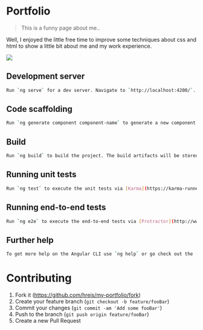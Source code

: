 # Portfolio 

> This is a funny page about me..

Well, I enjoyed the little free time to improve some techniques about css and html to show a little bit about me and my work experience.

![](my-portfolio-gif.gif)

## Development server

```sh
Run `ng serve` for a dev server. Navigate to `http://localhost:4200/`. The app will automatically reload if you change any of the source files.
```

## Code scaffolding

```sh
Run `ng generate component component-name` to generate a new component. You can also use `ng generate directive|pipe|service|class|guard|interface|enum|module`.
```

## Build

```sh
Run `ng build` to build the project. The build artifacts will be stored in the `dist/` directory. Use the `--prod` flag for a production build.
```

## Running unit tests

```sh
Run `ng test` to execute the unit tests via [Karma](https://karma-runner.github.io).
```

## Running end-to-end tests

```sh
Run `ng e2e` to execute the end-to-end tests via [Protractor](http://www.protractortest.org/).
```

## Further help

```sh
To get more help on the Angular CLI use `ng help` or go check out the [Angular CLI README](https://github.com/angular/angular-cli/blob/master/README.md).
```

# Contributing

1. Fork it (<https://github.com/hreis/my-portfolio/fork>)
2. Create your feature branch (`git checkout -b feature/fooBar`)
3. Commit your changes (`git commit -am 'Add some fooBar'`)
4. Push to the branch (`git push origin feature/fooBar`)
5. Create a new Pull Request

<!-- Markdown link & img dfn's -->
